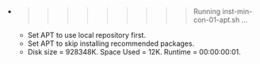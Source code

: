 * >>>>>>>>> Running inst-min-con-01-apt.sh ...
  * Set APT to use local repository first.
  * Set APT to skip installing recommended packages.
  * Disk size = 928348K. Space Used = 12K. Runtime = 00:00:00:01.

